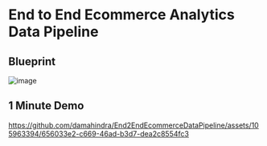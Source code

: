 # End to End Ecommerce Analytics Data Pipeline

## Blueprint

![image](https://github.com/damahindra/End2EndEcommerceDataPipeline/assets/105963394/42c35905-0983-4aae-87f8-45a726a1cce4)

## 1 Minute Demo

https://github.com/damahindra/End2EndEcommerceDataPipeline/assets/105963394/656033e2-c669-46ad-b3d7-dea2c8554fc3

